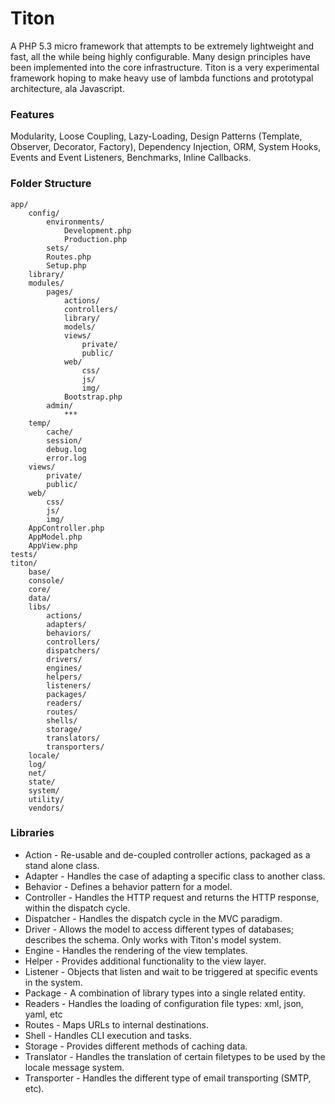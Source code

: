 # Titon #

A PHP 5.3 micro framework that attempts to be extremely lightweight and fast, all the while being highly configurable. Many design principles have been implemented into the core infrastructure. Titon is a very experimental framework hoping to make heavy use of lambda functions and prototypal architecture, ala Javascript.

### Features ###

Modularity, Loose Coupling, Lazy-Loading, Design Patterns (Template, Observer, Decorator, Factory), Dependency Injection, ORM, System Hooks, Events and Event Listeners, Benchmarks, Inline Callbacks.

### Folder Structure ###

	app/
		config/
			environments/
				Development.php
				Production.php
			sets/
			Routes.php
			Setup.php
		library/
		modules/
			pages/
				actions/
				controllers/
				library/
				models/
				views/
					private/
					public/
				web/
					css/
					js/
					img/
				Bootstrap.php
			admin/
				***
		temp/
			cache/
			session/
			debug.log
			error.log
		views/
			private/
			public/
		web/
			css/
			js/
			img/
		AppController.php
		AppModel.php
		AppView.php
	tests/
	titon/
		base/
		console/
		core/
		data/
		libs/
			actions/
			adapters/
			behaviors/
			controllers/
			dispatchers/
			drivers/
			engines/
			helpers/
			listeners/
			packages/
			readers/
			routes/
			shells/
			storage/
			translators/
			transporters/
		locale/
		log/
		net/
		state/
		system/
		utility/
		vendors/

### Libraries ###

* Action - Re-usable and de-coupled controller actions, packaged as a stand alone class.
* Adapter - Handles the case of adapting a specific class to another class.
* Behavior - Defines a behavior pattern for a model.
* Controller - Handles the HTTP request and returns the HTTP response, within the dispatch cycle.
* Dispatcher - Handles the dispatch cycle in the MVC paradigm.
* Driver - Allows the model to access different types of databases; describes the schema. Only works with Titon's model system.
* Engine - Handles the rendering of the view templates.
* Helper - Provides additional functionality to the view layer.
* Listener - Objects that listen and wait to be triggered at specific events in the system.
* Package - A combination of library types into a single related entity.
* Readers - Handles the loading of configuration file types: xml, json, yaml, etc
* Routes - Maps URLs to internal destinations.
* Shell - Handles CLI execution and tasks.
* Storage - Provides different methods of caching data.
* Translator - Handles the translation of certain filetypes to be used by the locale message system.
* Transporter - Handles the different type of email transporting (SMTP, etc).